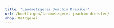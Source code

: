 ```yaml
---
title: "Landmetzgerei Joachim Dressler"
url: /boettingen/landmetzgerei-joachim-dressler/
shop: Metzgerei
---
```


